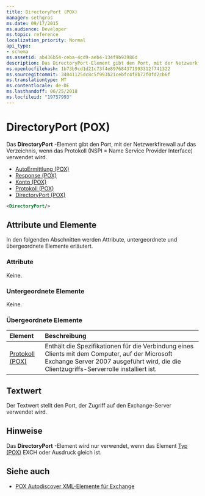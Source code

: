 ```yaml
---
title: DirectoryPort (POX)
manager: sethgros
ms.date: 09/17/2015
ms.audience: Developer
ms.topic: reference
localization_priority: Normal
api_type:
- schema
ms.assetid: ab436b54-ceba-4cd9-aeb4-134f9b93986d
description: Das DirectoryPort-Element gibt den Port, mit der Netzwerkfirewall auf das Verzeichnis, wenn das Protokoll (NSPI = Name Service Provider Interface) verwendet wird.
ms.openlocfilehash: 1b73b9cd1d21c73f4e897684371993312f741322
ms.sourcegitcommit: 34041125dc8c5f993b21cebfc4f8b72f0fd2cb6f
ms.translationtype: MT
ms.contentlocale: de-DE
ms.lasthandoff: 06/25/2018
ms.locfileid: "19757993"
---
```

# <a name="directoryport-pox"></a>DirectoryPort (POX)

Das **DirectoryPort** -Element gibt den Port, mit der Netzwerkfirewall auf das Verzeichnis, wenn das Protokoll (NSPI = Name Service Provider Interface) verwendet wird. 
  
- [AutoErmittlung (POX)](autodiscover-pox.md) 
- [Response (POX)](response-pox.md)  
- [Konto (POX)](account-pox.md)  
- [Protokoll (POX)](protocol-pox.md)  
- [DirectoryPort (POX)](directoryport-pox.md)
  
```xml
<DirectoryPort/>
```

## <a name="attributes-and-elements"></a>Attribute und Elemente

In den folgenden Abschnitten werden Attribute, untergeordnete und übergeordnete Elemente erläutert.
  
### <a name="attributes"></a>Attribute

Keine.
  
### <a name="child-elements"></a>Untergeordnete Elemente

Keine.
  
### <a name="parent-elements"></a>Übergeordnete Elemente

|**Element**|**Beschreibung**|
|:-----|:-----|
|[Protokoll (POX)](protocol-pox.md) <br/> |Enthält die Spezifikationen für die Verbindung eines Clients mit dem Computer, auf der Microsoft Exchange Server 2007 ausgeführt wird, die die Clientzugriffs-Serverrolle installiert ist.  <br/> |
   
## <a name="text-value"></a>Textwert

Der Textwert stellt den Port, der Zugriff auf den Exchange-Server verwendet wird.
  
## <a name="remarks"></a>Hinweise

Das **DirectoryPort** -Element wird nur verwendet, wenn das Element [Typ (POX)](type-pox.md) EXCH oder Ausdruck gleich ist. 
  
## <a name="see-also"></a>Siehe auch

- [POX Autodiscover XML-Elemente für Exchange](pox-autodiscover-xml-elements-for-exchange.md)

